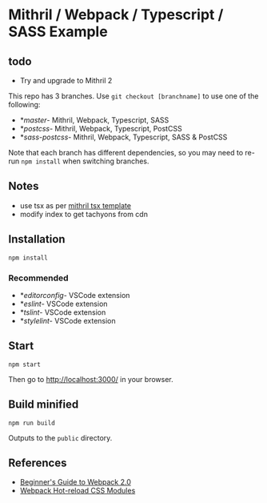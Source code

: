 # Mithril / Webpack / Typescript / SASS Example

## todo

- Try and upgrade to Mithril 2

This repo has 3 branches. Use `git checkout [branchname]` to use one of the following:

- **master*- Mithril, Webpack, Typescript, SASS
- **postcss*- Mithril, Webpack, Typescript, PostCSS
- **sass-postcss*- Mithril, Webpack, Typescript, SASS & PostCSS

Note that each branch has different dependencies, so you may need to re-run `npm install` when switching branches.

## Notes

- use tsx as per [mithril tsx template](https://github.com/oardi/mithril-tsx-template)
- modify index to get tachyons from cdn

## Installation

    npm install

### Recommended

- **editorconfig*- VSCode extension
- **eslint*- VSCode extension
- **tslint*- VSCode extension
- **stylelint*- VSCode extension

## Start

    npm start

Then go to [http://localhost:3000/](http://localhost:3000/) in your browser.

## Build minified

    npm run build

Outputs to the `public` directory.

## References

- [Beginner's Guide to Webpack 2.0](https://medium.com/@wesharehoodies/simple-beginner-guide-for-webpack-2-0-from-scratch-part-v-495dba627718)
- [Webpack Hot-reload CSS Modules](https://60devs.com/webpack-hot-reload-css-modules.html)

